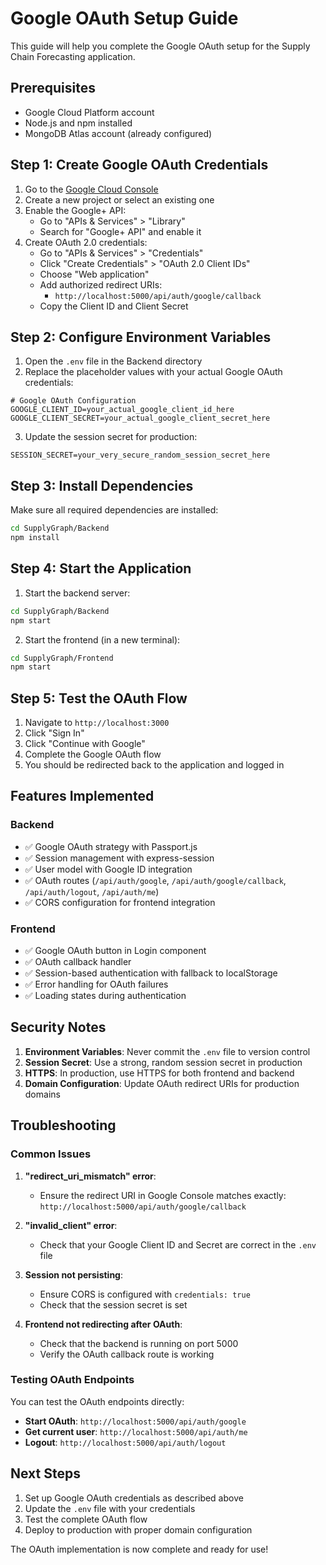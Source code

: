 # Google OAuth Setup Guide

This guide will help you complete the Google OAuth setup for the Supply Chain Forecasting application.

## Prerequisites

- Google Cloud Platform account
- Node.js and npm installed
- MongoDB Atlas account (already configured)

## Step 1: Create Google OAuth Credentials

1. Go to the [Google Cloud Console](https://console.cloud.google.com/)
2. Create a new project or select an existing one
3. Enable the Google+ API:
   - Go to "APIs & Services" > "Library"
   - Search for "Google+ API" and enable it
4. Create OAuth 2.0 credentials:
   - Go to "APIs & Services" > "Credentials"
   - Click "Create Credentials" > "OAuth 2.0 Client IDs"
   - Choose "Web application"
   - Add authorized redirect URIs:
     - `http://localhost:5000/api/auth/google/callback`
   - Copy the Client ID and Client Secret

## Step 2: Configure Environment Variables

1. Open the `.env` file in the Backend directory
2. Replace the placeholder values with your actual Google OAuth credentials:

```env
# Google OAuth Configuration
GOOGLE_CLIENT_ID=your_actual_google_client_id_here
GOOGLE_CLIENT_SECRET=your_actual_google_client_secret_here
```

3. Update the session secret for production:

```env
SESSION_SECRET=your_very_secure_random_session_secret_here
```

## Step 3: Install Dependencies

Make sure all required dependencies are installed:

```bash
cd SupplyGraph/Backend
npm install
```

## Step 4: Start the Application

1. Start the backend server:
```bash
cd SupplyGraph/Backend
npm start
```

2. Start the frontend (in a new terminal):
```bash
cd SupplyGraph/Frontend
npm start
```

## Step 5: Test the OAuth Flow

1. Navigate to `http://localhost:3000`
2. Click "Sign In"
3. Click "Continue with Google"
4. Complete the Google OAuth flow
5. You should be redirected back to the application and logged in

## Features Implemented

### Backend
- ✅ Google OAuth strategy with Passport.js
- ✅ Session management with express-session
- ✅ User model with Google ID integration
- ✅ OAuth routes (`/api/auth/google`, `/api/auth/google/callback`, `/api/auth/logout`, `/api/auth/me`)
- ✅ CORS configuration for frontend integration

### Frontend
- ✅ Google OAuth button in Login component
- ✅ OAuth callback handler
- ✅ Session-based authentication with fallback to localStorage
- ✅ Error handling for OAuth failures
- ✅ Loading states during authentication

## Security Notes

1. **Environment Variables**: Never commit the `.env` file to version control
2. **Session Secret**: Use a strong, random session secret in production
3. **HTTPS**: In production, use HTTPS for both frontend and backend
4. **Domain Configuration**: Update OAuth redirect URIs for production domains

## Troubleshooting

### Common Issues

1. **"redirect_uri_mismatch" error**:
   - Ensure the redirect URI in Google Console matches exactly: `http://localhost:5000/api/auth/google/callback`

2. **"invalid_client" error**:
   - Check that your Google Client ID and Secret are correct in the `.env` file

3. **Session not persisting**:
   - Ensure CORS is configured with `credentials: true`
   - Check that the session secret is set

4. **Frontend not redirecting after OAuth**:
   - Check that the backend is running on port 5000
   - Verify the OAuth callback route is working

### Testing OAuth Endpoints

You can test the OAuth endpoints directly:

- **Start OAuth**: `http://localhost:5000/api/auth/google`
- **Get current user**: `http://localhost:5000/api/auth/me`
- **Logout**: `http://localhost:5000/api/auth/logout`

## Next Steps

1. Set up Google OAuth credentials as described above
2. Update the `.env` file with your credentials
3. Test the complete OAuth flow
4. Deploy to production with proper domain configuration

The OAuth implementation is now complete and ready for use!

